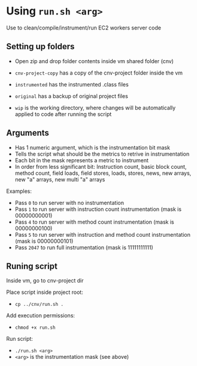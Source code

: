 # Using `run.sh <arg>`

Use to clean/compile/instrument/run EC2 workers server code

## Setting up folders

- Open zip and drop folder contents inside vm shared folder (cnv)

- `cnv-project-copy` has a copy of the cnv-project folder inside the vm
- `instrumented` has the instrumented .class files
- `original` has a backup of original project files
- `wip` is the working directory, where changes will be automatically applied to code after running the script

## Arguments

- Has 1 numeric argument, which is the instrumentation bit mask
- Tells the script what should be the metrics to retrive in instrumentation
- Each bit in the mask represents a metric to instrument
- In order from less significant bit: Instruction count, basic block count, method count, field loads, field stores, loads, stores, news, new arrays, new "a" arrays, new multi "a" arrays

Examples:
- Pass `0` to run server with no instrumentation
- Pass `1` to run server with instruction count instrumentation (mask is 00000000001)
- Pass `4` to run server with method count instrumentation (mask is 00000000100)
- Pass `5` to run server with instruction and method count instrumentation (mask is 00000000101)
- Pass `2047` to run full instrumentation (mask is 11111111111)

## Runing script

Inside vm, go to cnv-project dir

Place script inside project root:
- `cp ../cnv/run.sh .`

Add execution permissions:
- `chmod +x run.sh`

Run script:
- `./run.sh <arg>`
- `<arg>` is the instrumentation mask (see above)



